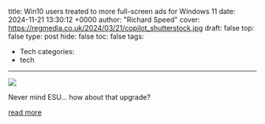 title: Win10 users treated to more full-screen ads for Windows 11
date: 2024-11-21 13:30:12 +0000
author: "Richard Speed"
cover: https://regmedia.co.uk/2024/03/21/copilot_shutterstock.jpg
draft: false
top: false
type: post
hide: false
toc: false
tags:
  - Tech
categories:
  - tech
---

![](https://regmedia.co.uk/2024/03/21/copilot_shutterstock.jpg)

Never mind ESU... how about that upgrade?

[read more](https://www.theregister.com/2024/11/21/repeat_after_me_you_want/)
